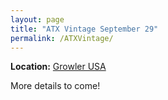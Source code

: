 ```yaml
---
layout: page
title: "ATX Vintage September 29"
permalink: /ATXVintage/
---
```


**Location:** [Growler USA](https://growlerusa.com/craft-beer-pubs/tx-austin-ut/)

More details to come!